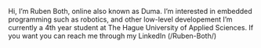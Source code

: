 Hi, I’m Ruben Both, online also known as Duma.
I’m interested in embedded programming such as robotics, and other low-level developement
I’m currently a 4th year student at The Hague University of Applied Sciences.
If you want you can reach me through my LinkedIn (/Ruben-Both/)
